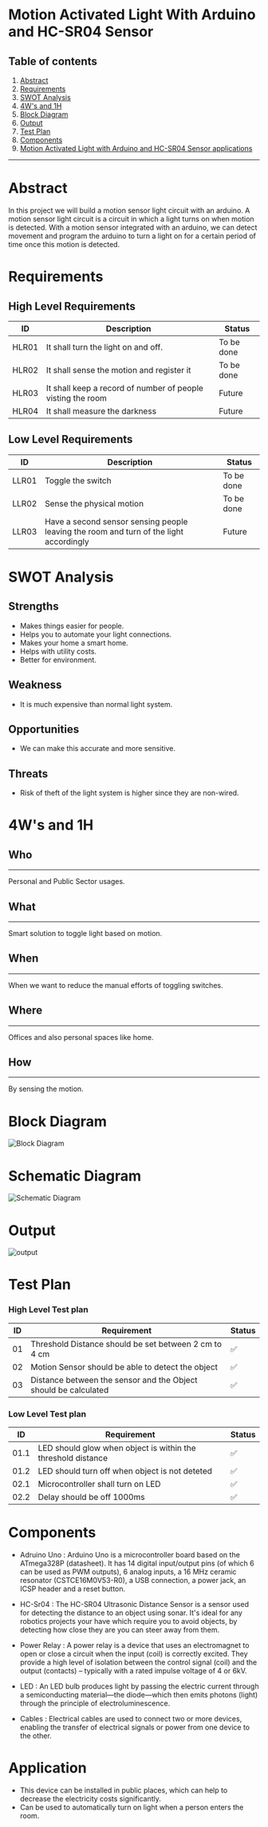 # Motion Activated Light With Arduino and HC-SR04 Sensor

## Table of contents
1. [Abstract](#abstract)
2. [Requirements](#requirements)
3. [SWOT Analysis](#swot)
4. [4W's and 1H](#4w1h)
5. [Block Diagram](#BlockDiagram)
6. [Output](#output)
7. [Test Plan](#TestPlan)
8. [Components](#components)
9. [Motion Activated Light with Arduino and HC-SR04 Sensor applications](#applications)
***

# Abstract <a name="abstract"></a>
In this project we will build a motion sensor light circuit with an arduino. A motion sensor light circuit is a circuit in which a light turns on when motion is detected.
With a motion sensor integrated with an arduino, we can detect movement and program the arduino to turn a light on for a certain period of time once this motion is detected.


# Requirements <a name="requirements"></a>

  ## High Level Requirements
  |  ID|Description|Status|
  |---|---|---|
  | HLR01 | It shall turn the light on and off. | To be done |
  | HLR02 | It shall sense the motion and register it | To be done |
  | HLR03 | It shall keep a record of number of people visting the room  | Future | 
  | HLR04 |  It shall measure the darkness| Future |
  

  ## Low Level Requirements
  |  ID|Description|Status|
  |---|---|---|
  | LLR01 | Toggle the switch | To be done |
  | LLR02 | Sense the physical motion | To be done |
  | LLR03 | Have a second sensor sensing people leaving the room and turn of the light accordingly | Future|
  
  
  
  # SWOT Analysis <a name="swot"></a>
  
  ## Strengths
  
  * Makes things easier for people.
  * Helps you to automate your light connections.
  * Makes your home a smart home.
  * Helps with utility costs.
  * Better for environment.
  
  ## Weakness
  * It is much expensive than normal light system.
 
 ## Opportunities
 
* We can make this accurate and more sensitive.
 
 ## Threats 
 
* Risk of theft of the light system is higher since they are non-wired.
 
 # 4W's and 1H <a name="4w1h"></a>
  ## Who
  ---
  Personal and Public Sector usages.
  ## What
  ---
  Smart solution to toggle light based on motion.
  ## When
  ---
  When we want to reduce the manual efforts of toggling switches.
  ## Where
  ---
  Offices and also personal spaces like home.
  ## How
  ---
  By sensing the motion.
 
# Block Diagram <a name="BlockDiagram"></a>

![Block Diagram](https://user-images.githubusercontent.com/98808752/155834640-c130b1ff-886f-495c-86cf-68c9844902d8.jpeg)
# Schematic Diagram 
![Schematic Diagram](https://user-images.githubusercontent.com/98808752/155770571-cf41e4af-e31e-4381-b022-72dbf387e680.png)

# Output  <a name="output"></a>

![output](https://user-images.githubusercontent.com/98808752/156934774-77085205-3990-451f-a741-225898ff200d.jpeg)

# Test Plan  <a name="TestPlan"></a>
### High Level Test plan
ID | Requirement | Status
--- | --- | ---
01 | Threshold Distance should be set between 2 cm to 4 cm | :white_check_mark:
02 | Motion Sensor should be able to detect the object | :white_check_mark:
03 | Distance between the sensor and the Object should be calculated | :white_check_mark:
### Low Level Test plan
ID | Requirement | Status
 --- | --- | ---
01.1 | LED should glow when object is within the threshold distance | :white_check_mark:
01.2 | LED should turn off when object is not deteted | :white_check_mark:
02.1 | Microcontroller shall turn on LED | :white_check_mark:
02.2 | Delay should be off 1000ms | :white_check_mark:

# Components <a name="components"></a>
* Adruino Uno : Arduino Uno is a microcontroller board based on the ATmega328P (datasheet). It has 14 digital input/output pins (of which 6 can be used as PWM outputs), 6 analog inputs, a 16 MHz ceramic resonator (CSTCE16M0V53-R0), a USB connection, a power jack, an ICSP header and a reset button. 

* HC-Sr04 : The HC-SR04 Ultrasonic Distance Sensor is a sensor used for detecting the distance to an object using sonar. It's ideal for any robotics projects your have which require you to avoid objects, by detecting how close they are you can steer away from them.


* Power Relay : A power relay is a device that uses an electromagnet to open or close a circuit when the input (coil) is correctly excited. They provide a high level of isolation between the control signal (coil) and the output (contacts) – typically with a rated impulse voltage of 4 or 6kV.


* LED : An LED bulb produces light by passing the electric current through a semiconducting material—the diode—which then emits photons (light) through the principle of electroluminescence.


* Cables : Electrical cables are used to connect two or more devices, enabling the transfer of electrical signals or power from one device to the other. 

# Application <a name="applications"></a>
* This device can be installed in public places, which can help to decrease the electricity costs significantly.
* Can be used to automatically turn on light when a person enters the room.

